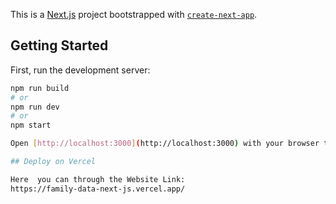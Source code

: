 This is a [Next.js](https://nextjs.org) project bootstrapped with [`create-next-app`](https://nextjs.org/docs/app/api-reference/cli/create-next-app).

## Getting Started

First, run the development server:

```bash
npm run build
# or
npm run dev
# or
npm start

Open [http://localhost:3000](http://localhost:3000) with your browser to see the result.

## Deploy on Vercel

Here  you can through the Website Link:
https://family-data-next-js.vercel.app/


